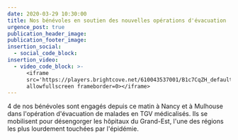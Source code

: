 ```yaml
---
date: 2020-03-29 10:30:00
title: Nos bénévoles en soutien des nouvelles opérations d'évacuation
urgence_post: true
publication_header_image:
publication_footer_image:
insertion_social:
  - social_code_block:
insertion_video:
  - video_code_block: >-
      <iframe
      src='https://players.brightcove.net/610043537001/B1c7CqZH_default/index.html?videoId=6144916967001&autoplay=muted'
      allowfullscreen frameborder=0></iframe>
---
```


4 de nos b&eacute;n&eacute;voles sont engag&eacute;s depuis ce matin &agrave; Nancy et &agrave; Mulhouse dans l'op&eacute;ration d'&eacute;vacuation de malades en TGV m&eacute;dicalis&eacute;s. Ils se mobilisent pour d&eacute;sengorger les h&ocirc;pitaux du Grand-Est, l'une des r&eacute;gions les plus lourdement touch&eacute;es par l'&eacute;pid&eacute;mie.&nbsp;
